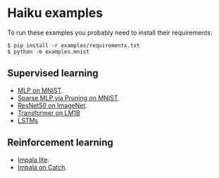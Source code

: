 # Haiku examples

To run these examples you probably need to install their requirements:

```shell
$ pip install -r examples/requirements.txt
$ python -m examples.mnist
```

## Supervised learning

* [MLP on MNIST](https://github.com/deepmind/dm-haiku/blob/master/examples/mnist.py).
* [Sparse MLP via Pruning on MNIST](https://github.com/deepmind/dm-haiku/blob/master/examples/mnist_pruning.py).
* [ResNet50 on ImageNet](https://github.com/deepmind/dm-haiku/tree/master/examples/imagenet/).
* [Transformer on LM1B](https://github.com/deepmind/dm-haiku/blob/master/examples/transformer/train.py)
* [LSTMs](https://colab.research.google.com/github/deepmind/dm-haiku/blob/master/examples/haiku_lstms.ipynb)

## Reinforcement learning

* [Impala lite](https://github.com/deepmind/dm-haiku/blob/master/examples/impala_lite.py).
* [Impala on Catch](https://github.com/deepmind/dm-haiku/blob/master/examples/impala/run_catch.py).
